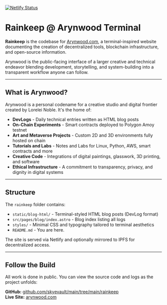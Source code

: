 [![Netlify Status](https://api.netlify.com/api/v1/badges/8cbde920-cd5b-4822-bfce-4a41dc7e7e70/deploy-status)](https://app.netlify.com/sites/rainkeep/deploys)
# Rainkeep @ Arynwood Terminal

**Rainkeep** is the codebase for [Arynwood.com](https://arynwood.com), a terminal-inspired website documenting the creation of decentralized tools, blockchain infrastructure, and open-source information.

Arynwood is the public-facing interface of a larger creative and technical endeavor blending development, storytelling, and system-building into a transparent workflow anyone can follow.

---

## What is Arynwood?

Arynwood is a personal codename for a creative studio and digital frontier created by Lorelei Noble. It's the home of:

- **DevLogs** - Daily technical entries written as HTML blog posts  
- **On-Chain Experiments** - Smart contracts deployed to Polygon Amoy testnet  
- **Art and Metaverse Projects** - Custom 2D and 3D environments fully hosted on chain
- **Tutorials and Labs** - Notes and Labs for Linux, Python, AWS, smart contracts and more
- **Creative Code** - Integrations of digital paintings, glasswork, 3D printing, and software  
- **Ethical Infrastructure** - A commitment to transparency, privacy, and dignity in digital systems

---

## Structure

The `rainkeep` folder contains:

- `static/blog-html/` - Terminal-styled HTML blog posts (DevLog format)  
- `src/pages/blog/index.astro` - Blog index listing all logs  
- `styles/` - Minimal CSS and typography tailored to terminal aesthetics  
- `README.md` - You are here.

The site is served via Netlify and optionally mirrored to IPFS for decentralized access.

---

## Follow the Build

All work is done in public. You can view the source code and logs as the project unfolds:

**GitHub:** [github.com/skyevault/main/tree/main/rainkeep](https://github.com/skyevault/main/tree/main/rainkeep)  
**Live Site:** [arynwood.com](https://arynwood.com)
